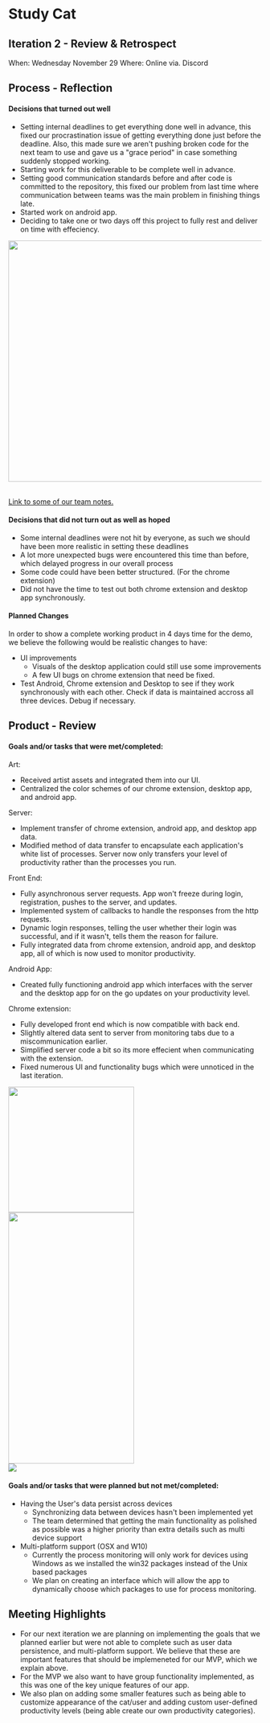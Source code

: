 # Study Cat

## Iteration 2 - Review & Retrospect

When: Wednesday November 29
Where: Online via. Discord

## Process - Reflection

#### Decisions that turned out well

* Setting internal deadlines to get everything done well in advance, this fixed our procrastination issue of getting everything done just before the deadline. Also, this made sure we aren't pushing broken code for the next team to use and gave us a "grace period" in case something suddenly stopped working.
* Starting work for this deliverable to be complete well in advance.
* Setting good communication standards before and after code is committed to the repository, this fixed our problem from last time where communication between teams was the main problem in finishing things late.  
* Started work on android app. 
* Deciding to take one or two days off this project to fully rest and deliver on time with effeciency. 

<img src="sprint4taiga.png" width="640" height="480">



<br /> 
<br /> 


[Link to some of our team notes.](https://drive.google.com/drive/folders/0B2HiDj_0mhzYZktXVWxpaUdUZW8)

#### Decisions that did not turn out as well as hoped

* Some internal deadlines were not hit by everyone, as such we should have been more realistic in setting these deadlines
* A lot more unexpected bugs were encountered this time than before, which delayed progress in our overall process 
* Some code could have been better structured. (For the chrome extension)
* Did not have the time to test out both chrome extension and desktop app synchronously.

#### Planned Changes

In order to show a complete working product in 4 days time for the demo, we believe the following would be realistic changes to have:
* UI improvements
    - Visuals of the desktop application could still use some improvements
    - A few UI bugs on chrome extension that need be fixed.
* Test Android, Chrome extension and Desktop to see if they work synchronously with each other. Check if data is maintained accross all three devices. Debug if necessary. 
 
## Product - Review

#### Goals and/or tasks that were met/completed:

Art:
* Received artist assets and integrated them into our UI.
* Centralized the color schemes of our chrome extension, desktop app, and android app.

Server: 

* Implement transfer of chrome extension, android app, and desktop app data.
* Modified method of data transfer to encapsulate each application's white list of processes. Server now only transfers your level of productivity rather than the processes you run.

Front End:
* Fully asynchronous server requests. App won't freeze during login, registration, pushes to the server, and updates.
* Implemented system of callbacks to handle the responses from the http requests.
* Dynamic login responses, telling the user whether their login was successful, and if it wasn't, tells them the reason for failure.
* Fully integrated data from chrome extension, android app, and desktop app, all of which is now used to monitor productivity.

Android App:
* Created fully functioning android app which interfaces with the server and the desktop app for on the go updates on your productivity level.

Chrome extension: 
* Fully developed front end which is now compatible with back end. 
* Slightly altered data sent to server from monitoring tabs due to a miscommunication earlier.
* Simplified server code a bit so its more effecient when communicating with the extension.
* Fixed numerous UI and functionality bugs which were unnoticed in the last iteration. 

<img src="desktopmain.png" width="250px" height="250px" />

<br />

<img src="androidcat.png" width="250px" height="500px" />

<br />

<img src="chrome-main.PNG">

#### Goals and/or tasks that were planned but not met/completed:

* Having the User's data persist across devices
    - Synchronizing data between devices hasn't been implemented yet
    - The team determined that getting the main functionality as polished as possible was a higher priority than extra details such as multi device support
* Multi-platform support (OSX and W10)
    - Currently the process monitoring will only work for devices using Windows as we installed the win32 packages instead of the Unix based packages
    - We plan on creating an interface which will allow the app to dynamically choose which packages to use for process monitoring. 

## Meeting Highlights

* For our next iteration we are planning on implementing the goals that we planned earlier but were not able to complete such as user data persistence, and multi-platform support. We believe that these are important features that should be implemeneted for our MVP, which we explain above.
* For the MVP we also want to have group functionality implemented, as this was one of the key unique features of our app.
* We also plan on adding some smaller features such as being able to customize appearance of the cat/user and adding custom user-defined productivity levels (being able create our own productivity categories).

